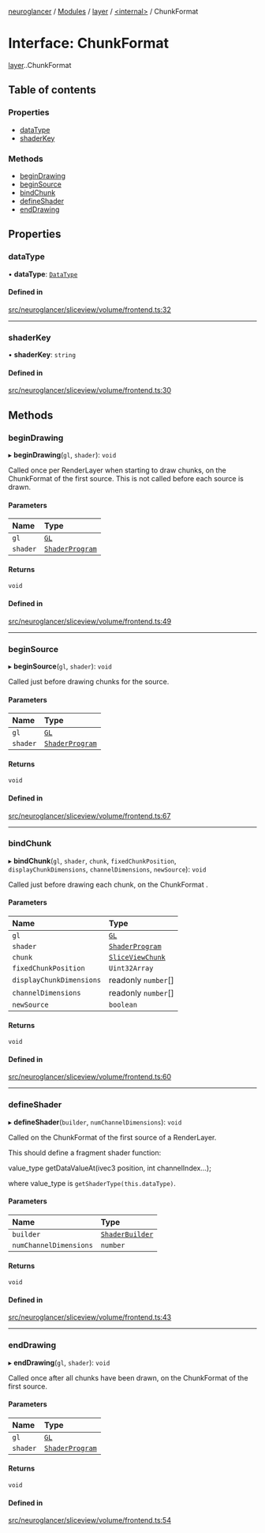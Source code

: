 [neuroglancer](../README.md) / [Modules](../modules.md) / [layer](../modules/layer.md) / [<internal\>](../modules/layer._internal_.md) / ChunkFormat

# Interface: ChunkFormat

[layer](../modules/layer.md).[<internal>](../modules/layer._internal_.md).ChunkFormat

## Table of contents

### Properties

- [dataType](layer._internal_.ChunkFormat.md#datatype)
- [shaderKey](layer._internal_.ChunkFormat.md#shaderkey)

### Methods

- [beginDrawing](layer._internal_.ChunkFormat.md#begindrawing)
- [beginSource](layer._internal_.ChunkFormat.md#beginsource)
- [bindChunk](layer._internal_.ChunkFormat.md#bindchunk)
- [defineShader](layer._internal_.ChunkFormat.md#defineshader)
- [endDrawing](layer._internal_.ChunkFormat.md#enddrawing)

## Properties

### dataType

• **dataType**: [`DataType`](../enums/image_user_layer._internal_.DataType.md)

#### Defined in

[src/neuroglancer/sliceview/volume/frontend.ts:32](https://github.com/ActiveBrainAtlas2/neuroglancer/blob/540617bc/src/neuroglancer/sliceview/volume/frontend.ts#L32)

___

### shaderKey

• **shaderKey**: `string`

#### Defined in

[src/neuroglancer/sliceview/volume/frontend.ts:30](https://github.com/ActiveBrainAtlas2/neuroglancer/blob/540617bc/src/neuroglancer/sliceview/volume/frontend.ts#L30)

## Methods

### beginDrawing

▸ **beginDrawing**(`gl`, `shader`): `void`

Called once per RenderLayer when starting to draw chunks, on the ChunkFormat of the first
source.  This is not called before each source is drawn.

#### Parameters

| Name | Type |
| :------ | :------ |
| `gl` | [`GL`](axes_lines._internal_.GL.md) |
| `shader` | [`ShaderProgram`](../classes/axes_lines._internal_.ShaderProgram.md) |

#### Returns

`void`

#### Defined in

[src/neuroglancer/sliceview/volume/frontend.ts:49](https://github.com/ActiveBrainAtlas2/neuroglancer/blob/540617bc/src/neuroglancer/sliceview/volume/frontend.ts#L49)

___

### beginSource

▸ **beginSource**(`gl`, `shader`): `void`

Called just before drawing chunks for the source.

#### Parameters

| Name | Type |
| :------ | :------ |
| `gl` | [`GL`](axes_lines._internal_.GL.md) |
| `shader` | [`ShaderProgram`](../classes/axes_lines._internal_.ShaderProgram.md) |

#### Returns

`void`

#### Defined in

[src/neuroglancer/sliceview/volume/frontend.ts:67](https://github.com/ActiveBrainAtlas2/neuroglancer/blob/540617bc/src/neuroglancer/sliceview/volume/frontend.ts#L67)

___

### bindChunk

▸ **bindChunk**(`gl`, `shader`, `chunk`, `fixedChunkPosition`, `displayChunkDimensions`, `channelDimensions`, `newSource`): `void`

Called just before drawing each chunk, on the ChunkFormat .

#### Parameters

| Name | Type |
| :------ | :------ |
| `gl` | [`GL`](axes_lines._internal_.GL.md) |
| `shader` | [`ShaderProgram`](../classes/axes_lines._internal_.ShaderProgram.md) |
| `chunk` | [`SliceViewChunk`](../classes/data_panel_layout._internal_.SliceViewChunk.md) |
| `fixedChunkPosition` | `Uint32Array` |
| `displayChunkDimensions` | readonly `number`[] |
| `channelDimensions` | readonly `number`[] |
| `newSource` | `boolean` |

#### Returns

`void`

#### Defined in

[src/neuroglancer/sliceview/volume/frontend.ts:60](https://github.com/ActiveBrainAtlas2/neuroglancer/blob/540617bc/src/neuroglancer/sliceview/volume/frontend.ts#L60)

___

### defineShader

▸ **defineShader**(`builder`, `numChannelDimensions`): `void`

Called on the ChunkFormat of the first source of a RenderLayer.

This should define a fragment shader function:

  value_type getDataValueAt(ivec3 position, int channelIndex...);

where value_type is `getShaderType(this.dataType)`.

#### Parameters

| Name | Type |
| :------ | :------ |
| `builder` | [`ShaderBuilder`](../classes/image_user_layer._internal_.ShaderBuilder.md) |
| `numChannelDimensions` | `number` |

#### Returns

`void`

#### Defined in

[src/neuroglancer/sliceview/volume/frontend.ts:43](https://github.com/ActiveBrainAtlas2/neuroglancer/blob/540617bc/src/neuroglancer/sliceview/volume/frontend.ts#L43)

___

### endDrawing

▸ **endDrawing**(`gl`, `shader`): `void`

Called once after all chunks have been drawn, on the ChunkFormat of the first source.

#### Parameters

| Name | Type |
| :------ | :------ |
| `gl` | [`GL`](axes_lines._internal_.GL.md) |
| `shader` | [`ShaderProgram`](../classes/axes_lines._internal_.ShaderProgram.md) |

#### Returns

`void`

#### Defined in

[src/neuroglancer/sliceview/volume/frontend.ts:54](https://github.com/ActiveBrainAtlas2/neuroglancer/blob/540617bc/src/neuroglancer/sliceview/volume/frontend.ts#L54)
